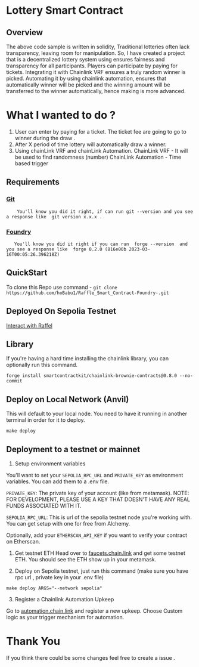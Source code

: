 # Lottery Smart Contract 

## Overview

The above code sample is written in solidity, Traditional lotteries often lack transparency, leaving room for manipulation.
 So, I have created a project that is a decentralized lottery system using ensures fairness and transparency for all participants. Players can participate by paying for tickets. Integrating it with Chainlink VRF ensures a truly random winner is picked. Automating it by using chainlink automation, ensures that automatically winner will be picked and the winning amount will be transferred to the winner automatically, hence making is more advanced.

# What I wanted to do  ?
 1. User can enter by paying for a ticket. The ticket fee are going to go to winner during the draw .
 2. After X period of time lottery will automatically draw a winner.
 3. Using chainLink VRF and chainLink Automation.
 ChainLink VRF - It will be used to find randomness (number)
    ChainLink Automation - Time based trigger 

 ## Requirements 
   ### [Git](https://git-scm.com/)
        You'll know you did it right, if can run git --version and you see a response like  git version x.x.x .
   ### [Foundry](https://getfoundry.sh/)
       You'll know you did it right if you can run  forge --version  and you see a response like  forge 0.2.0 (816e00b 2023-03-16T00:05:26.396218Z) 

## QuickStart
   To clone this Repo use command -
   ``` git clone https://github.com/hoBabu1/Raffle_Smart_Contract-Foundry-.git ```

## Deployed On Sepolia Testnet 
 [Interact with Raffel](https://sepolia.etherscan.io/address/0xe7ae1641191a407b98638c5b2fbcc879f7ec5a92 )
## Library 

If you're having a hard time installing the chainlink library, you can optionally run this command.

``` forge install smartcontractkit/chainlink-brownie-contracts@0.8.0 --no-commit ```

## Deploy on Local Network (Anvil)
This will default to your local node. You need to have it running in another terminal in order for it to deploy.

``` make deploy ```



##  Deployment to a testnet or mainnet 

1. Setup environment variables

You'll want to set your ``` SEPOLIA_RPC_URL ``` and ``` PRIVATE_KEY ``` as environment variables. You can add them to a .env file.

```PRIVATE_KEY```: The private key of your account (like from metamask). NOTE: FOR DEVELOPMENT, PLEASE USE A KEY THAT DOESN'T HAVE ANY REAL FUNDS ASSOCIATED WITH IT.

```SEPOLIA_RPC_URL```: This is url of the sepolia testnet node you're working with. You can get setup with one for free from Alchemy.

Optionally, add your ``` ETHERSCAN_API_KEY ``` if you want to verify your contract on Etherscan.

1. Get testnet ETH
Head over to [faucets.chain.link](https://faucets.chain.link/) and get some testnet ETH. You should see the ETH show up in your metamask.

2. Deploy on Sepolia testnet, just run this command (make sure you have rpc url , private key in your .env file)

``` make deploy ARGS="--network sepolia" ```

3. Register a Chainlink Automation Upkeep

Go to [automation.chain.link](https://automation.chain.link/new) and register a new upkeep. Choose Custom logic as your trigger mechanism for automation. 

# Thank You 
If you think there could be some changes feel free to create a issue . 
